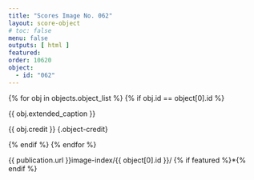 ```yaml
---
title: "Scores Image No. 062"
layout: score-object
# toc: false
menu: false
outputs: [ html ]
featured: 
order: 10620
object:
  - id: "062"
---
```


{% for obj in objects.object_list %}
{% if obj.id == object[0].id %}

{{ obj.extended_caption }}

{{ obj.credit }} {.object-credit}

{% endif %}
{% endfor %}

<div class="object-credit object-url is-print-only">

{{ publication.url }}image-index/{{ object[0].id }}/ {% if featured %}*{% endif %}

</div>
